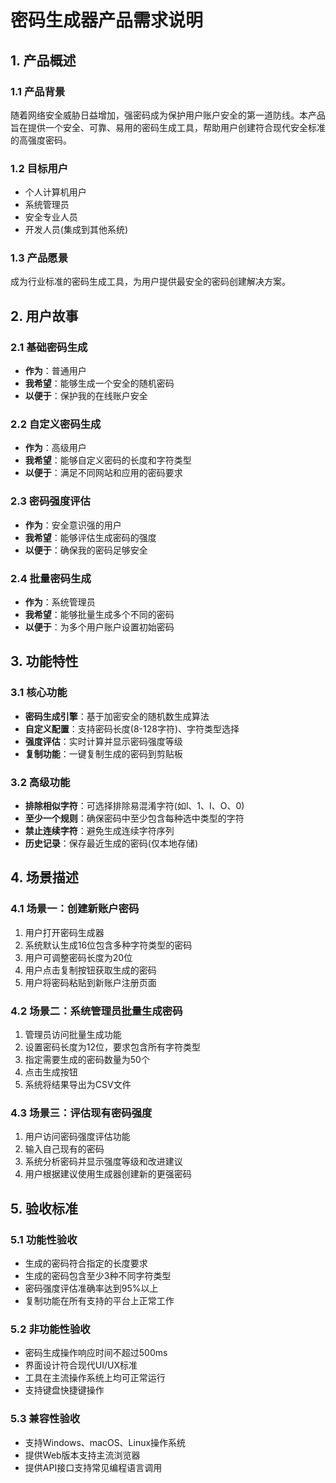 # 密码生成器产品需求说明

## 1. 产品概述

### 1.1 产品背景
随着网络安全威胁日益增加，强密码成为保护用户账户安全的第一道防线。本产品旨在提供一个安全、可靠、易用的密码生成工具，帮助用户创建符合现代安全标准的高强度密码。

### 1.2 目标用户
- 个人计算机用户
- 系统管理员
- 安全专业人员
- 开发人员(集成到其他系统)

### 1.3 产品愿景
成为行业标准的密码生成工具，为用户提供最安全的密码创建解决方案。

## 2. 用户故事

### 2.1 基础密码生成
- **作为**：普通用户
- **我希望**：能够生成一个安全的随机密码
- **以便于**：保护我的在线账户安全

### 2.2 自定义密码生成
- **作为**：高级用户
- **我希望**：能够自定义密码的长度和字符类型
- **以便于**：满足不同网站和应用的密码要求

### 2.3 密码强度评估
- **作为**：安全意识强的用户
- **我希望**：能够评估生成密码的强度
- **以便于**：确保我的密码足够安全

### 2.4 批量密码生成
- **作为**：系统管理员
- **我希望**：能够批量生成多个不同的密码
- **以便于**：为多个用户账户设置初始密码

## 3. 功能特性

### 3.1 核心功能
- **密码生成引擎**：基于加密安全的随机数生成算法
- **自定义配置**：支持密码长度(8-128字符)、字符类型选择
- **强度评估**：实时计算并显示密码强度等级
- **复制功能**：一键复制生成的密码到剪贴板

### 3.2 高级功能
- **排除相似字符**：可选择排除易混淆字符(如l、1、I、O、0)
- **至少一个规则**：确保密码中至少包含每种选中类型的字符
- **禁止连续字符**：避免生成连续字符序列
- **历史记录**：保存最近生成的密码(仅本地存储)

## 4. 场景描述

### 4.1 场景一：创建新账户密码
1. 用户打开密码生成器
2. 系统默认生成16位包含多种字符类型的密码
3. 用户可调整密码长度为20位
4. 用户点击复制按钮获取生成的密码
5. 用户将密码粘贴到新账户注册页面

### 4.2 场景二：系统管理员批量生成密码
1. 管理员访问批量生成功能
2. 设置密码长度为12位，要求包含所有字符类型
3. 指定需要生成的密码数量为50个
4. 点击生成按钮
5. 系统将结果导出为CSV文件

### 4.3 场景三：评估现有密码强度
1. 用户访问密码强度评估功能
2. 输入自己现有的密码
3. 系统分析密码并显示强度等级和改进建议
4. 用户根据建议使用生成器创建新的更强密码

## 5. 验收标准

### 5.1 功能性验收
- 生成的密码符合指定的长度要求
- 生成的密码包含至少3种不同字符类型
- 密码强度评估准确率达到95%以上
- 复制功能在所有支持的平台上正常工作

### 5.2 非功能性验收
- 密码生成操作响应时间不超过500ms
- 界面设计符合现代UI/UX标准
- 工具在主流操作系统上均可正常运行
- 支持键盘快捷键操作

### 5.3 兼容性验收
- 支持Windows、macOS、Linux操作系统
- 提供Web版本支持主流浏览器
- 提供API接口支持常见编程语言调用